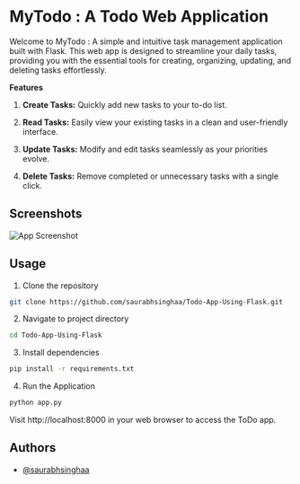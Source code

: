 
# MyTodo : A Todo Web Application

Welcome to MyTodo : A simple and intuitive task management application built with Flask. This web app is designed to streamline your daily tasks, providing you with the essential tools for creating, organizing, updating, and deleting tasks effortlessly.

**Features**

1. **Create Tasks:** Quickly add new tasks to your to-do list.

2. **Read Tasks:** Easily view your existing tasks in a clean and user-friendly interface.

3. **Update Tasks:** Modify and edit tasks seamlessly as your priorities evolve.

4. **Delete Tasks:** Remove completed or unnecessary tasks with a single click.



## Screenshots

![App Screenshot](https://via.placeholder.com/468x300?text=App+Screenshot+Here)


## Usage

1. Clone the repository

```bash
git clone https://github.com/saurabhsinghaa/Todo-App-Using-Flask.git
```
2. Navigate to project directory
```bash
cd Todo-App-Using-Flask
```

3. Install dependencies

```bash
pip install -r requirements.txt
```
4. Run the Application
```bash
python app.py
```
Visit http://localhost:8000 in your web browser to access the ToDo app.
    
## Authors

- [@saurabhsinghaa](https://www.github.com/saurabhsinghaa)

